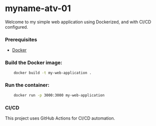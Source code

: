 # myname-atv-01

Welcome to my simple web application using Dockerized, and with CI/CD configured.

### Prerequisites
- [Docker](https://docs.docker.com/get-docker/)

### Build the Docker image:

```bash
    docker build -t my-web-application .
```

### Run the container:

```bash
    docker run -p 3000:3000 my-web-application
```

### CI/CD

This project uses GitHub Actions for CI/CD automation.